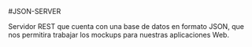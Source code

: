 #JSON-SERVER

Servidor REST que cuenta con una base de datos en formato JSON, que nos permitira trabajar los mockups para nuestras aplicaciones Web.